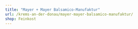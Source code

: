 ```yaml
---
title: "Mayer + Mayer Balsamico-Manufaktur"
url: /krems-an-der-donau/mayer-mayer-balsamico-manufaktur/
shop: Feinkost
---
```

